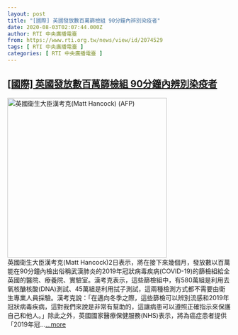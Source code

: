 ```yaml
---
layout: post
title: "[國際] 英國發放數百萬篩檢組 90分鐘內辨別染疫者"
date: 2020-08-03T02:07:44.000Z
author: RTI 中央廣播電臺
from: https://www.rti.org.tw/news/view/id/2074529
tags: [ RTI 中央廣播電臺 ]
categories: [ RTI 中央廣播電臺 ]
---
```

<!--1596420464000-->
[[國際] 英國發放數百萬篩檢組 90分鐘內辨別染疫者](https://www.rti.org.tw/news/view/id/2074529)
------

<div>
<img src="https://static.rti.org.tw/assets/thumbnails/2020/08/03/3d0a4f3fc2a54d99d6b4f0c4ca83a840.jpg" width="360" alt="英國衛生大臣漢考克(Matt Hancock) (AFP)" title="英國衛生大臣漢考克(Matt Hancock) (AFP)"><br>英國衛生大臣漢考克(Matt Hancock)2日表示，將在接下來幾個月，發放數以百萬能在90分鐘內檢出俗稱武漢肺炎的2019年冠狀病毒疾病(COVID-19)的篩檢組給全英國的醫院、療養院、實驗室。漢考克表示，這些篩檢組中，有580萬組是利用去氧核醣核酸(DNA)測試、45萬組是利用拭子測試，這兩種檢測方式都不需要由衛生專業人員採驗。漢考克說：「在邁向冬季之際，這些篩檢可以辨別流感和2019年冠狀病毒疾病，這對我們來說是非常有幫助的，這讓病患可以遵照正確指示來保護自己和他人。」除此之外，英國國家醫療保健服務(NHS)表示，將為癌症患者提供「2019年冠...<a target="_blank" href="https://www.rti.org.tw/news/view/id/2074529">...more</a>
</div>
